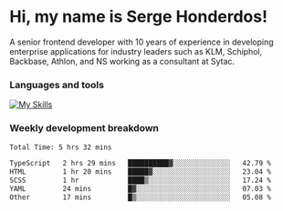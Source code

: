 # Hi, my name is Serge Honderdos!

A senior frontend developer with 10 years of experience in developing enterprise applications for industry leaders such as KLM, Schiphol, Backbase, Athlon, and NS working as a consultant at Sytac.

### Languages and tools
[![My Skills](https://skillicons.dev/icons?i=js,ts,angular,react,vue,nodejs,sqlite,postgres,mongodb,git,azure)](#)

### Weekly development breakdown
<!--START_SECTION:waka-->

```txt
Total Time: 5 hrs 32 mins

TypeScript   2 hrs 29 mins   ██████████▓░░░░░░░░░░░░░░   42.79 %
HTML         1 hr 20 mins    █████▓░░░░░░░░░░░░░░░░░░░   23.04 %
SCSS         1 hr            ████▒░░░░░░░░░░░░░░░░░░░░   17.24 %
YAML         24 mins         █▓░░░░░░░░░░░░░░░░░░░░░░░   07.03 %
Other        17 mins         █▒░░░░░░░░░░░░░░░░░░░░░░░   05.08 %
```

<!--END_SECTION:waka-->

